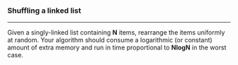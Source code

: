 ### Shuffling a linked list

<hr>

Given a singly-linked list containing __N__ items, rearrange the items uniformly at random. Your algorithm should consume a logarithmic (or constant) amount of extra memory and run in time proportional to __NlogN__ in the worst case. 